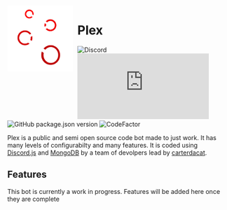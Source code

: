 <img width="150" height="150" align="left" style="float: left; margin: 0 10px 0 0;" alt="Atlanta" src="./new2 .png">  

# Plex

![Discord](https://img.shields.io/discord/702311342580695140?label=Support&logo=Discord)
![npm](https://img.shields.io/npm/v/discord.js?label=Discord.js&logo=npm)
![GitHub package.json version](https://img.shields.io/github/package-json/v/carterdacat/ub)
![CodeFactor](https://www.codefactor.io/repository/github/carterdacat/plex/badge)

Plex is a public and semi open source code bot made to just work. It has many levels of configurabilty and many features. It is coded using [Discord.js](https://discord.js.org) and [MongoDB](https://mongodb.com) by a team of devolpers lead by [carterdacat](https://github.com/carterdacat).

## Features

This bot is currently a work in progress. Features will be added here once they are complete
